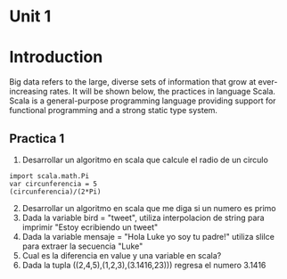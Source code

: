 # Unit 1
# Introduction

Big data refers to the large, diverse sets of information that grow at ever-increasing rates.
It will be shown below, the practices in language Scala.
Scala is a general-purpose programming language providing support for functional programming and a strong static type system.
## Practica 1

1. Desarrollar un algoritmo en scala que calcule el radio de un circulo
```
import scala.math.Pi
var circunferencia = 5
(circunferencia)/(2*Pi) 
```
2. Desarrollar un algoritmo en scala que me diga si un numero es primo
3. Dada la variable bird = "tweet", utiliza interpolacion de string para imprimir "Estoy ecribiendo un tweet"
4. Dada la variable mensaje = "Hola Luke yo soy tu padre!" utiliza slilce para extraer la secuencia "Luke"
5. Cual es la diferencia en value y una variable en scala?
6. Dada la tupla ((2,4,5),(1,2,3),(3.1416,23))) regresa el numero 3.1416 
